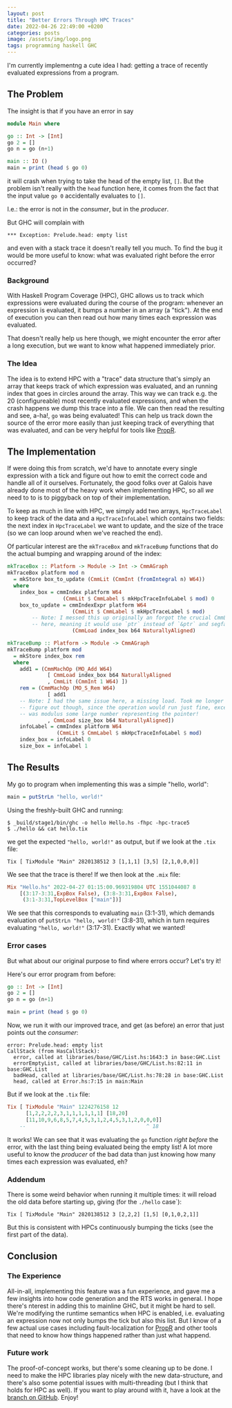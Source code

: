 ```yaml
---
layout: post
title: "Better Errors Through HPC Traces"
date: 2022-04-26 22:49:00 +0200
categories: posts
image: /assets/img/logo.png
tags: programming haskell GHC
---
```


I'm currently implementng a cute idea I had: getting a trace of recently
evaluated expressions from a program.

The Problem
---
The insight is that if you have an error in say

```haskell
module Main where

go :: Int -> [Int]
go 2 = []
go n = go (n+1)

main :: IO ()
main = print (head $ go 0)
```

it will crash when trying to take the head of the empty list, `[]`.
But the problem isn't really with the `head` function here, it comes from
the fact that the input value `go 0` accidentally evaluates to `[]`.

I.e.: the error is not in the *consumer*, but in the *producer*.

But GHC will complain with

```text
*** Exception: Prelude.head: empty list
```

and even with a stack trace it doesn't really tell you much. To find the bug it would be more useful to know: what was evaluated
right before the error occurred?

### Background

With Haskell Program Coverage (HPC), GHC allows us to track which
expressions were evaluated during the course of the program: whenever an
expression is evaluated, it bumps a number in an array (a "tick"). At
the end of execution you can then read out how many times each expression was evaluated.

That doesn't really help us here though, we might encounter the
error after a long execution, but we want to know what happened immediately prior.

### The Idea

The idea is to extend HPC with a "trace" data structure that's simply an
array that keeps track of which expression was evaluated, and an running index
that goes in circles around the array. This way we can track e.g. the 20
(configureable) most recently evaluated expressions, and when the crash
happens we dump this trace into a file. We can then read the resulting and see, a-ha!, `go` was being evaluated! This can help us
track down the source of the error more easily than just keeping track
of everything that was evaluated, and can be very helpful for tools like
[PropR](https://github.com/Tritlo/PropR).

The Implementation
---

If were doing this from scratch, we'd have to annotate every single expression
with a tick and figure out how to emit the correct code and handle all of it
ourselves. Fortunately, the good folks over at Galois have already done most
of the heavy work when implementing HPC, so all *we* need to to is to
piggyback on top of their implementation.

To keep as much in line with HPC, we simply add two arrays, 
`HpcTraceLabel` to keep track of the data and a `HpcTraceInfoLabel` which contains
two fields: the next index in `HpcTraceLabel` we want to update, and the size
of the trace (so we can loop around when we've reached the end). 

Of particular interest are the `mkTraceBox` and `mkTraceBump` functions that do
the actual bumping and wrapping around of the index:

```haskell
mkTraceBox :: Platform -> Module -> Int -> CmmAGraph
mkTraceBox platform mod n
  = mkStore box_to_update (CmmLit (CmmInt (fromIntegral n) W64))
  where
    index_box = cmmIndex platform W64
                  (CmmLit $ CmmLabel $ mkHpcTraceInfoLabel $ mod) 0
    box_to_update = cmmIndexExpr platform W64
                     (CmmLit $ CmmLabel $ mkHpcTraceLabel $ mod)
        -- Note: I messed this up originally an forgot the crucial CmmLoad
        -- here, meaning it would use `ptr` instead of `&ptr` and segfault.
                     (CmmLoad index_box b64 NaturallyAligned)

mkTraceBump :: Platform -> Module -> CmmAGraph
mkTraceBump platform mod
  = mkStore index_box rem
  where
    add1 = (CmmMachOp (MO_Add W64)
             [ CmmLoad index_box b64 NaturallyAligned
             , CmmLit (CmmInt 1 W64) ])
    rem = (CmmMachOp (MO_S_Rem W64)
             [ add1
    -- Note: I had the same issue here, a missing load. Took me longer to
    -- figure out though, since the operation would run just fine, except it
    -- was modulus some large number representing the pointer!
             , CmmLoad size_box b64 NaturallyAligned])
    infoLabel = cmmIndex platform W64
                (CmmLit $ CmmLabel $ mkHpcTraceInfoLabel $ mod)
    index_box = infoLabel 0
    size_box = infoLabel 1
```

The Results
----

My go to program when implementing this was a simple "hello, world":

```haskell
main = putStrLn "hello, world!"
```

Using the freshly-built GHC and running:

```shell
$ _build/stage1/bin/ghc -o hello Hello.hs -fhpc -hpc-trace5
$ ./hello && cat hello.tix
```
we get the expected `"hello, world!"` as output, but if we look at the `.tix`
file:

```text
Tix [ TixModule "Main" 2820138512 3 [1,1,1] [3,5] [2,1,0,0,0]]
```

We see that the trace is there! If we then look at the `.mix` file:

```haskell
Mix "Hello.hs" 2022-04-27 01:15:00.969319804 UTC 1551044087 8
    [(3:17-3:31,ExpBox False), (3:8-3:31,ExpBox False),
     (3:1-3:31,TopLevelBox ["main"])]
```

We see that this corresponds to evaluating `main` (3:1-31), which demands
evaluation of `putStrLn "hello, world!"` (3:8-31), which in turn requires
evaluating `"hello, world!"` (3:17-31). Exactly what we wanted!


### Error cases
But what about our original purpose to find where errors occur? Let's try it!

Here's our error program from before:

```haskell
go :: Int -> [Int]
go 2 = []
go n = go (n+1)

main = print (head $ go 0)
```

Now, we run it with our improved trace, and get (as before) an error that just
points out the *consumer*:

```text
error: Prelude.head: empty list
CallStack (from HasCallStack):
  error, called at libraries/base/GHC/List.hs:1643:3 in base:GHC.List
  errorEmptyList, called at libraries/base/GHC/List.hs:82:11 in base:GHC.List
  badHead, called at libraries/base/GHC/List.hs:78:28 in base:GHC.List
  head, called at Error.hs:7:15 in main:Main
```

But if we look at the `.tix` file:

```haskell
Tix [ TixModule "Main" 1224276158 12
      [1,2,2,2,2,3,1,1,1,1,1,1] [18,20]
      [11,10,9,6,8,5,7,4,5,3,1,2,4,5,3,1,2,0,0,0]]
    --                                       ^ 18
```

It works! We can see that it was evaluating the `go` function *right before*
the error, with the last thing being evaluated being the empty list!
A lot more useful to know the *producer* of the bad data than just knowing how many times each expression was evaluated, eh?

### Addendum
There is some weird behavior when running it multiple times: it will reload the
old data before starting up, giving (for the `./hello` case`):

```text
Tix [ TixModule "Main" 2820138512 3 [2,2,2] [1,5] [0,1,0,2,1]]
```

But this is consistent with HPCs continuously bumping the ticks (see the first
part of the data).

Conclusion
---

### The Experience

All-in-all, implementing this feature was a fun experience, and gave me a few
insights into how code generation and the RTS works in general. I hope there's
nterest in adding this to mainline GHC, but it might be hard to sell.
We're modifying the runtime semantics when HPC is enabled, i.e. evaluating an
expression now not only bumps the tick but also this list. But I know of a few
actual use cases including fault-localization for
[PropR](https://github.com/Tritlo/PropR) and other tools that need to know how
things happened rather than just what happend. 

### Future work

The proof-of-concept works, but there's some cleaning up to be done.
I need to make the HPC libraries play nicely with the new data-structure,
and there's also some potential issues with multi-threading (but I think that
holds for HPC as well).  If you want to play around with it, have a
look at the [branch on GitHub](https://github.com/Tritlo/ghc/tree/extended-ticks).
Enjoy!

